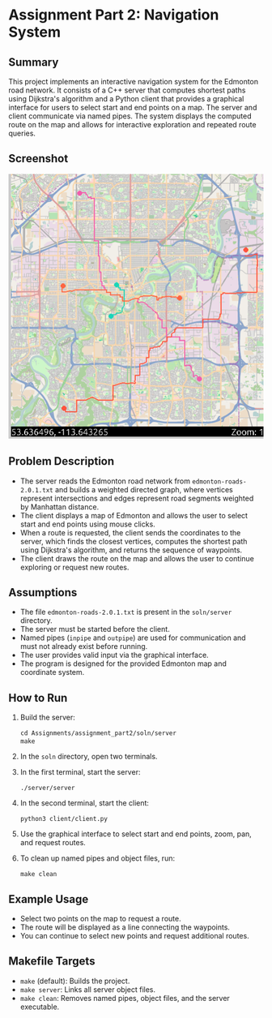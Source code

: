 # Assignment Part 2: Navigation System

## Summary

This project implements an interactive navigation system for the Edmonton road network. It consists of a C++ server that computes shortest paths using Dijkstra's algorithm and a Python client that provides a graphical interface for users to select start and end points on a map. The server and client communicate via named pipes. The system displays the computed route on the map and allows for interactive exploration and repeated route queries.

## Screenshot

![Navigation System Screenshot](screenshot.png)

## Problem Description

- The server reads the Edmonton road network from `edmonton-roads-2.0.1.txt` and builds a weighted directed graph, where vertices represent intersections and edges represent road segments weighted by Manhattan distance.
- The client displays a map of Edmonton and allows the user to select start and end points using mouse clicks.
- When a route is requested, the client sends the coordinates to the server, which finds the closest vertices, computes the shortest path using Dijkstra's algorithm, and returns the sequence of waypoints.
- The client draws the route on the map and allows the user to continue exploring or request new routes.

## Assumptions

- The file `edmonton-roads-2.0.1.txt` is present in the `soln/server` directory.
- The server must be started before the client.
- Named pipes (`inpipe` and `outpipe`) are used for communication and must not already exist before running.
- The user provides valid input via the graphical interface.
- The program is designed for the provided Edmonton map and coordinate system.

## How to Run

1. Build the server:
   ```
   cd Assignments/assignment_part2/soln/server
   make
   ```

2. In the `soln` directory, open two terminals.

3. In the first terminal, start the server:
   ```
   ./server/server
   ```

4. In the second terminal, start the client:
   ```
   python3 client/client.py
   ```

5. Use the graphical interface to select start and end points, zoom, pan, and request routes.

6. To clean up named pipes and object files, run:
   ```
   make clean
   ```

## Example Usage

- Select two points on the map to request a route.
- The route will be displayed as a line connecting the waypoints.
- You can continue to select new points and request additional routes.

## Makefile Targets

- `make` (default): Builds the project.
- `make server`: Links all server object files.
- `make clean`: Removes named pipes, object files, and the server executable.
